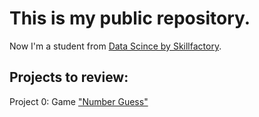 # This is my public repository.

Now I'm a student from [Data Scince by Skillfactory](https://skillfactory.ru/data-science).

## Projects to review:

Project 0: Game ["Number Guess"](https://github.com/SaakyanAG/Pub/tree/main/Project_0%20Game%20Number%20Guess)
